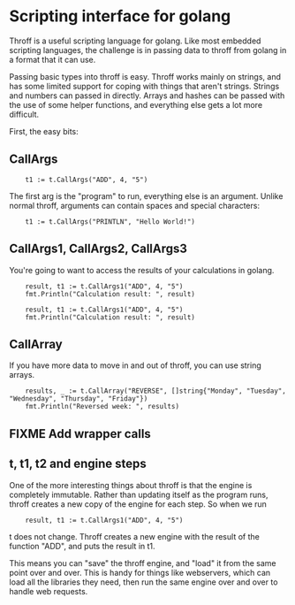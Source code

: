# Scripting interface for golang

Throff is a useful scripting language for golang.  Like most embedded scripting languages, the challenge is in passing data to throff from golang in a format that it can use.

Passing basic types into throff is easy.  Throff works mainly on strings, and has some limited support for coping with things that aren't strings.  Strings and numbers can passed in directly.  Arrays and hashes can be passed with the use of some helper functions, and everything else gets a lot more difficult.

First, the easy bits:

## CallArgs

``` golang
	t1 := t.CallArgs("ADD", 4, "5")
```

The first arg is the "program" to run, everything else is an argument.  Unlike normal throff, arguments can contain spaces and special characters:

``` golang
	t1 := t.CallArgs("PRINTLN", "Hello World!")
```

## CallArgs1, CallArgs2, CallArgs3

You're going to want to access the results of your calculations in golang.

``` golang
	result, t1 := t.CallArgs1("ADD", 4, "5")
	fmt.Println("Calculation result: ", result)
```

``` golang
	result, t1 := t.CallArgs1("ADD", 4, "5")
	fmt.Println("Calculation result: ", result)
```

## CallArray

If you have more data to move in and out of throff, you can use string arrays.


``` golang
	results, _ := t.CallArray("REVERSE", []string{"Monday", "Tuesday", "Wednesday", "Thursday", "Friday"})
	fmt.Println("Reversed week: ", results)
```



## FIXME Add wrapper calls

## t, t1, t2 and engine steps

One of the more interesting things about throff is that the engine is completely immutable.  Rather than updating itself as the program runs, throff creates a new copy of the engine for each step.  So when we run

``` golang
	result, t1 := t.CallArgs1("ADD", 4, "5")
```

t does not change.  Throff creates a new engine with the result of the function "ADD", and puts the result in t1.

This means you can "save" the throff engine, and "load" it from the same point over and over.  This is handy for things like webservers, which can load all the libraries they need, then run the same engine over and over to handle web requests.


